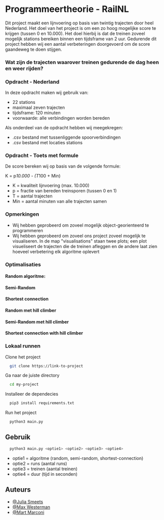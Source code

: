 # Programmeertheorie - RailNL

Dit project maakt een lijnvoering op basis van twintig trajecten door heel Nederland. Het doel van het project is om een zo hoog mogelijke score te krijgen (tussen 0 en 10.000). Het doel hierbij is dat de treinen zoveel mogelijk stations bereiken binnen een tijdsframe van 2 uur. Gedurende dit project hebben wij een aantal verbeteringen doorgevoerd om de score gaandeweg te doen stijgen.

### Wat zijn de trajecten waarover treinen gedurende de dag heen en weer rijden?

### Opdracht - Nederland
In deze opdracht maken wij gebruik van:
- 22 stations
- maximaal zeven trajecten
- tijdsframe: 120 minuten
- voorwaarde: alle verbindingen worden bereden

Als onderdeel van de opdracht hebben wij meegekregen:
- .csv bestand met tussenliggende spoorverbindingen
- .csv bestand met locaties stations


### Opdracht - Toets met formule

De score bereken wij op basis van de volgende formule:

K = p*10.000 - (T*100 + Min)

- K = kwaliteit lijnvoering (max. 10.000)
- p = fractie van bereden treinsporen (tussen 0 en 1)
- T = aantal trajecten
- Min = aantal minuten van alle trajecten samen


### Opmerkingen
- Wij hebben geprobeerd om zoveel mogelijk object-georienteerd te programmeren
- Wij hebben geprobeerd om zoveel ons project zoveel mogelijk te visualiseren. In de map "visualisations" staan twee plots; een plot visueliseert de trajecten die de treinen afleggen en de andere laat zien hoeveel verbetering elk algoritme oplevert

### Optimalisaties

#### Random algoritme:

#### Semi-Random
#### Shortest connection
#### Random met hill climber
#### Semi-Random met hill climber
#### Shortest connection with hill climber


### Lokaal runnen

Clone het project

```bash
  git clone https://link-to-project
```

Ga naar de juiste directory

```bash
  cd my-project
```

Installeer de dependecies

```bash
  pip3 install requirements.txt
```

Run het project

```bash
  python3 main.py
```

## Gebruik

```bash
  python3 main.py <optie1> <optie2> <optie3> <optie4> 
```
- optie1 = algoritme (random, semi-random, shortest-connection)
- optie2 = runs (aantal runs)
- optie3 = treinen (aantal treinen)
- optie4 = duur (tijd in seconden)

## Auteurs

- [@Julia Smeets](https://github.com/Cliothalia)
- [@Max Westerman](https://github.com/maxwesterman)
- [@Mart Marconi](https://github.com/Martino-Marconi)

